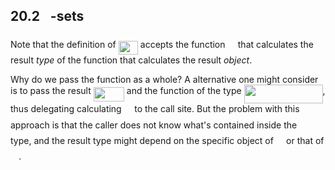 ## 20.2 <img src="/tex/813cd865c037c89fcdc609b25c465a05.svg?invert_in_darkmode&sanitize=true" align=middle width=11.87217899999999pt height=22.465723500000017pt/>-sets

Note that the definition of <img src="/tex/88910dad7c67b8b58e2acf78ae6abc49.svg?invert_in_darkmode&sanitize=true" align=middle width=31.141646249999987pt height=22.831056599999986pt/> accepts the function <img src="/tex/5b51bd2e6f329245d425b8002d7cf942.svg?invert_in_darkmode&sanitize=true" align=middle width=12.397274999999992pt height=22.465723500000017pt/>
that calculates the result _type_ of the function that calculates the result _object_.

Why do we pass the function as a whole?
A alternative one might consider is to pass the result <img src="/tex/03842c884ea2b8bf83cdf579063ad522.svg?invert_in_darkmode&sanitize=true" align=middle width=49.138011449999986pt height=22.465723500000017pt/>
and the function of the type <img src="/tex/ff868a97c7fe55f39a1177d63f608c3e.svg?invert_in_darkmode&sanitize=true" align=middle width=125.94339944999997pt height=29.917526100000018pt/>,
thus delegating calculating <img src="/tex/1e438235ef9ec72fc51ac5025516017c.svg?invert_in_darkmode&sanitize=true" align=middle width=12.60847334999999pt height=22.465723500000017pt/> to the call site.
But the problem with this approach is that
the caller does not know what's contained inside the <img src="/tex/813cd865c037c89fcdc609b25c465a05.svg?invert_in_darkmode&sanitize=true" align=middle width=11.87217899999999pt height=22.465723500000017pt/> type,
and the result type might depend on the specific object of <img src="/tex/53d147e7f3fe6e47ee05b88b166bd3f6.svg?invert_in_darkmode&sanitize=true" align=middle width=12.32879834999999pt height=22.465723500000017pt/> or that of <img src="/tex/61e84f854bc6258d4108d08d4c4a0852.svg?invert_in_darkmode&sanitize=true" align=middle width=13.29340979999999pt height=22.465723500000017pt/>.
